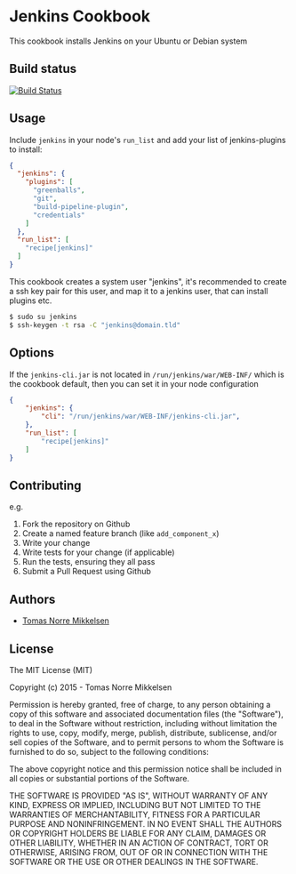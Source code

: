 Jenkins Cookbook
================

This cookbook installs Jenkins on your Ubuntu or Debian system

Build status
------------
[![Build Status](https://travis-ci.org/tomasnorre/jenkins.svg)](https://travis-ci.org/tomasnorre/jenkins)

Usage
-----

Include `jenkins` in your node's `run_list` and add your list of jenkins-plugins to install:

```json
{
  "jenkins": {
    "plugins": [
      "greenballs",
      "git",
      "build-pipeline-plugin",
      "credentials"
    ]
  },
  "run_list": [
    "recipe[jenkins]"
  ]
}
```

This cookbook creates a system user "jenkins", it's recommended to create a ssh key pair for this user, and map it to a jenkins user, that can install plugins etc.

```sh
$ sudo su jenkins
$ ssh-keygen -t rsa -C "jenkins@domain.tld"
```

Options
-------

If the `jenkins-cli.jar` is not located in `/run/jenkins/war/WEB-INF/` which is the cookbook default, then you can set it in your node configuration

```json
{
    "jenkins": {
        "cli": "/run/jenkins/war/WEB-INF/jenkins-cli.jar",
    },
    "run_list": [
        "recipe[jenkins]"
    ]
}
```

Contributing
------------
e.g.

1. Fork the repository on Github
2. Create a named feature branch (like `add_component_x`)
3. Write your change
4. Write tests for your change (if applicable)
5. Run the tests, ensuring they all pass
6. Submit a Pull Request using Github

Authors
-------------------
* [Tomas Norre Mikkelsen](http://github.com/tomasnorre)

License
-------

The MIT License (MIT)

Copyright (c) 2015 - Tomas Norre Mikkelsen

Permission is hereby granted, free of charge, to any person obtaining a copy
of this software and associated documentation files (the "Software"), to deal
in the Software without restriction, including without limitation the rights
to use, copy, modify, merge, publish, distribute, sublicense, and/or sell
copies of the Software, and to permit persons to whom the Software is
furnished to do so, subject to the following conditions:

The above copyright notice and this permission notice shall be included in
all copies or substantial portions of the Software.

THE SOFTWARE IS PROVIDED "AS IS", WITHOUT WARRANTY OF ANY KIND, EXPRESS OR
IMPLIED, INCLUDING BUT NOT LIMITED TO THE WARRANTIES OF MERCHANTABILITY,
FITNESS FOR A PARTICULAR PURPOSE AND NONINFRINGEMENT. IN NO EVENT SHALL THE
AUTHORS OR COPYRIGHT HOLDERS BE LIABLE FOR ANY CLAIM, DAMAGES OR OTHER
LIABILITY, WHETHER IN AN ACTION OF CONTRACT, TORT OR OTHERWISE, ARISING FROM,
OUT OF OR IN CONNECTION WITH THE SOFTWARE OR THE USE OR OTHER DEALINGS IN
THE SOFTWARE.
